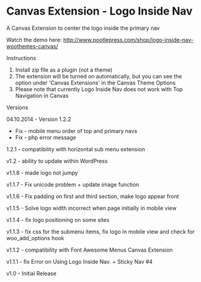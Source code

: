 Canvas Extension - Logo Inside Nav
==================================

A Canvas Extension to center the logo inside the primary nav


Watch the demo here: http://www.pootlepress.com/shop/logo-inside-nav-woothemes-canvas/

Instructions

1. Install zip file as a plugin (not a theme)
2. The extension will be turned on automatically, but you can see the option under 'Canvas Extensions' in the Canvas Theme Options
3. Please note that currently Logo Inside Nav does not work with Top Navigation in Canvas


Versions

04.10.2014 - Version 1.2.2
 * Fix - mobile menu order of top and primary navs
 * Fix - php error message

1.2.1 - compatibility with horizontal sub menu extension

v1.2 - ability to update within WordPress

v1.1.8 - made logo not jumpy

v1.1.7 - Fix unicode problem + update image function

v1.1.6 - Fix padding on first and third section, make logo appear front

v1.1.5 - Solve logo width incorrect when page initially in mobile view

v1.1.4 - fix logo positioning on some sites

v1.1.3 - fix css for the submenu items, fix logo in mobile view and check for woo_add_options hook

v1.1.2 - compatibility with Font Awesome Menus Canvas Extension

v1.1.1 - fix Error on Using Logo Inside Nav. + Sticky Nav #4

v1.0 - Initial Release
